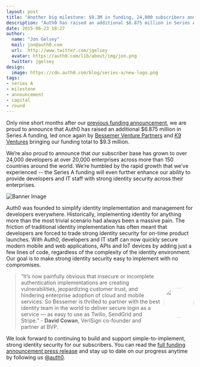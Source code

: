```yaml
---
layout: post
title: "Another big milestone: $9.3M in funding, 24,000 subscribers and more than 150 countries"
description: "Auth0 has raised an additional $6.875 million in Series A funding, led once again by Bessemer Venture Partners and K9 Ventures bringing our funding total to $9.3 million"
date: 2015-06-23 18:27
author:
  name: "Jon Gelsey"
  mail: jon@auth0.com
  url:  http://www.twitter.com/jgelsey
  avatar: https://auth0.com/lib/about/img/jon.png
  twitter: jgelsey
design: 
  image: https://cdn.auth0.com/blog/series-a/new-logo.png
tags: 
- series A
- milestone
- announcement
- capital
- round
---
```

Only nine short months after our [previous funding announcement](https://auth0.com/blog/2014/09/17/big-milestone/), we are proud to announce that Auth0 has raised an additional $6.875 million in Series A funding, led once again by [Bessemer Venture Partners](http://www.bvp.com/) and [K9 Ventures](http://www.k9ventures.com/) bringing our funding total to $9.3 million.

We’re also proud to announce that our subscriber base has grown to over 24,000 developers at over 20,000 enterprises across more than 150 countries around the world. We’re humbled by the rapid growth that we’ve experienced -- the Series A funding will even further enhance our ability to provide developers and IT staff with strong identity security across their enterprises.

![Banner Image](https://cdn.auth0.com/blog/series-a/new-banner.png)

Auth0 was founded to simplify identity implementation and management for developers everywhere. Historically, implementing identity for anything more than the most trivial scenario had always been a massive pain. The friction of traditional identity implementation has often meant that developers are forced to trade strong identity security for on-time product launches. With Auth0, developers and IT staff can now quickly secure modern mobile and web applications, APIs and IoT devices by adding just a few lines of code, regardless of the complexity of the identity environment.  Our goal is to make strong identity security easy to implement with no compromises.

<a target="_new" href="http://www.bvp.com/team/david-cowan"><div style="float: right;margin: 40px 0px 10px 10px;"><img style="display: block;border-radius: 100px;max-width: 80px;height: 80px;position: relative;margin: auto;" src="https://i.cloudup.com/VCjw8OdnuJ.png"></div></a>

> “It’s now painfully obvious that insecure or incomplete authentication implementations are creating vulnerabilities, jeopardizing customer trust, and hindering enterprise adoption of cloud and mobile services. So Bessemer is thrilled to partner with the best identity team in the world to deliver secure login as a service — as easy to use as Twilio, SendGrid and Stripe.” - **David Cowan**, VeriSign co-founder and partner at BVP. 

We look forward to continuing to build and support simple-to-implement, strong identity security for our subscribers. You can read the [full funding announcement press release](https://auth0.com/needslink) and stay up to date on our progress anytime by following us [@auth0](https://twitter.com/auth0).
